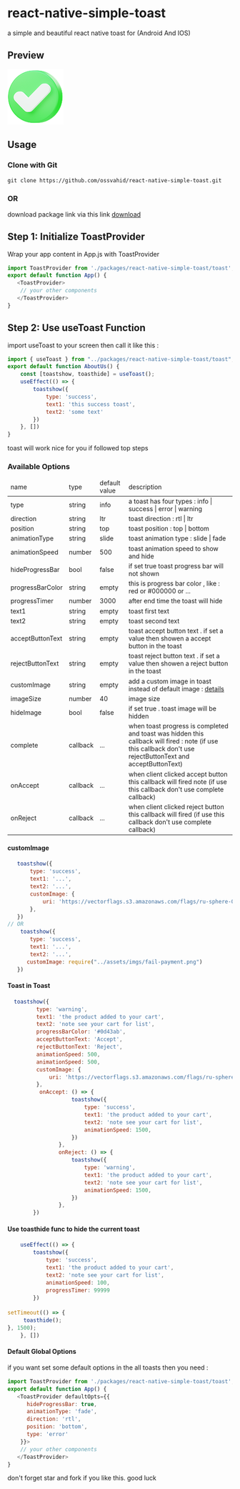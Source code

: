 # react-native-simple-toast
a simple and beautiful react native toast for (Android And IOS)

<h2>
 Preview
</h2>

<img src="./images/success.png">

<h2>
 Usage
</h2>
<h3>
 Clone with Git
</h3>

```
git clone https://github.com/ossvahid/react-native-simple-toast.git
```
<h3>
 OR
</h3>

download package link via this link 
<a href="https://github.com/ossvahid/react-native-simple-toast/archive/refs/heads/main.zip" target="_blank">
download
</a>

<h2>
Step 1: Initialize ToastProvider
</h2>
Wrap your app content in App.js with ToastProvider

```javascript
import ToastProvider from './packages/react-native-simple-toast/toast';
export default function App() {
   <ToastProvider>
    // your other components
   </ToastProvider>
}
```
<h2>
Step 2: Use useToast Function
</h2>
import useToast to your screen then call it like this :

```javascript
import { useToast } from "../packages/react-native-simple-toast/toast";
export default function AboutUs() {
    const [toastshow, toasthide] = useToast();
    useEffect(() => {
        toastshow({
            type: 'success',
            text1: 'this success toast',
            text2: 'some text'
        })
    }, [])
}
```
toast will work nice for you if followed top steps

<h3>
Available Options
</h3>
<table>
 <thead>
 <tr>
      <td>
      name
     </td>
         <td>
      type
     </td>
       <td>
      default value
     </td>
     <td>
      description
     </td>
 </tr>
 </thead>
 <tbody>
 <!-- item -->
  <tr>
  <td>
     type
     </td>
       <td>
     string
     </td>
      <td>
     info
     </td>
      <td>
     a toast has four types : info | success | error | warning
     </td>
   </tr>
    <!-- item -->
  <tr>
  <td>
     direction
     </td>
       <td>
     string
     </td>
      <td>
     ltr
     </td>
      <td>
      toast direction : rtl | ltr
     </td>
   </tr>
     <!-- item -->
  <tr>
  <td>
     position
     </td>
       <td>
     string
     </td>
      <td>
     top
     </td>
      <td>
      toast position : top | bottom
     </td>
   </tr>
    <!-- item -->
  <tr>
  <td>
     animationType
     </td>
       <td>
     string
     </td>
      <td>
     slide
     </td>
      <td>
      toast animation type : slide | fade
     </td>
   </tr>
 <!-- item -->
  <tr>
  <td>
     animationSpeed
     </td>
       <td>
     number
     </td>
      <td>
     500
     </td>
      <td>
      toast animation speed to show and hide
     </td>
   </tr>
     <!-- item -->
  <tr>
  <td>
     hideProgressBar
     </td>
       <td>
     bool
     </td>
      <td>
     false
     </td>
      <td>
      if set true toast progress bar will not shown
     </td>
   </tr>
     <!-- item -->
  <tr>
  <td>
     progressBarColor
     </td>
       <td>
     string
     </td>
      <td>
     empty
     </td>
      <td>
      this is progress bar color , like : red or #000000 or ...
     </td>
   </tr>
   <!-- item -->
  <tr>
  <td>
     progressTimer
     </td>
       <td>
     number
     </td>
      <td>
     3000
     </td>
      <td>
      after end time the toast will hide
     </td>
   </tr>
 <!-- item -->
  <tr>
  <td>
     text1
     </td>
       <td>
     string
     </td>
      <td>
     empty
     </td>
      <td>
      toast first text
     </td>
   </tr>
    <!-- item -->
  <tr>
  <td>
     text2
     </td>
       <td>
     string
     </td>
      <td>
     empty
     </td>
      <td>
      toast second text
     </td>
   </tr>
    <!-- item -->
  <tr>
  <td>
     acceptButtonText
     </td>
       <td>
     string
     </td>
      <td>
     empty
     </td>
      <td>
      toast accept button text . if set a value then showen a accept button in the toast
     </td>
   </tr>
  <!-- item -->
  <tr>
  <td>
     rejectButtonText
     </td>
       <td>
     string
     </td>
      <td>
     empty
     </td>
      <td>
      toast reject button text . if set a value then showen a reject button in the toast
     </td>
   </tr>
  <!-- item -->
  <tr>
  <td>
     customImage
     </td>
       <td>
     string
     </td>
      <td>
     empty
     </td>
      <td> 
      add a custom image in toast instead of default image : <a href="#customImage">details</a>
     </td>
   </tr>
     <!-- item -->
  <tr>
  <td>
     imageSize
     </td>
       <td>
     number
     </td>
      <td>
     40
     </td>
      <td>
       image size
     </td>
   </tr>
     <!-- item -->
  <tr>
  <td>
     hideImage
     </td>
       <td>
     bool
     </td>
      <td>
     false
     </td>
      <td>
      if set true . toast image will be hidden
     </td>
   </tr>
   <!-- item -->
  <tr>
  <td>
     complete
     </td>
       <td>
     callback
     </td>
      <td>
     ...
     </td>
      <td>
      when toast progress is completed and toast was hidden this callback will fired : note (if use this callback don't use rejectButtonText and acceptButtonText)
     </td>
   </tr>
    <!-- item -->
  <tr>
  <td>
     onAccept
     </td>
       <td>
     callback
     </td>
      <td>
     ...
     </td>
      <td> 
      when client clicked accept button this callback will fired note (if use this callback don't use complete callback)
     </td>
   </tr>
    <!-- item -->
  <tr>
  <td>
     onReject
     </td>
       <td>
     callback
     </td>
      <td>
     ...
     </td>
      <td>
      when client clicked reject button this callback will fired (if use this callback don't use complete callback)
     </td>
   </tr>
 </tbody>
</table>


<h4 id="#customImage">
customImage
</h4>

```js
   toastshow({
       type: 'success',
       text1: '...',
       text2: '...',
       customImage: {
           uri: 'https://vectorflags.s3.amazonaws.com/flags/ru-sphere-01.png'
       },
   })
// OR 
    toastshow({
       type: 'success',
       text1: '...',
       text2: '...',
      customImage: require("../assets/imgs/fail-payment.png")
   })
````

<h4>
Toast in Toast
</h4>

````js
  toastshow({
         type: 'warning',
         text1: 'the product added to your cart',
         text2: 'note see your cart for list',
         progressBarColor: '#0d43ab',
         acceptButtonText: 'Accept',
         rejectButtonText: 'Reject',
         animationSpeed: 500,
         animationSpeed: 500,
         customImage: {
             uri: 'https://vectorflags.s3.amazonaws.com/flags/ru-sphere-01.png'
         },
          onAccept: () => {
                    toastshow({
                        type: 'success',
                        text1: 'the product added to your cart',
                        text2: 'note see your cart for list',
                        animationSpeed: 1500,
                    })
                },
                onReject: () => {
                    toastshow({
                        type: 'warning',
                        text1: 'the product added to your cart',
                        text2: 'note see your cart for list',
                        animationSpeed: 1500,
                    })
                },
        })
````

<h4>
Use toasthide func to hide the current toast
</h4>

````js
    useEffect(() => {
        toastshow({
            type: 'success',
            text1: 'the product added to your cart',
            text2: 'note see your cart for list',
            animationSpeed: 100,
            progressTimer: 99999
        })

setTimeout(() => {
     toasthide();
}, 1500);
    }, [])
````

<h4>
Default Global Options
</h4>

if you want set some default options in the all toasts then you need : 


````javascript
import ToastProvider from './packages/react-native-simple-toast/toast';
export default function App() {
   <ToastProvider defaultOpts={{
      hideProgressBar: true,
      animationType: 'fade',
      direction: 'rtl',
      position: 'bottom',
      type: 'error'
    }}>
    // your other components
   </ToastProvider>
}
````

<p>
don't forget star and fork if you like this. good luck
</p>